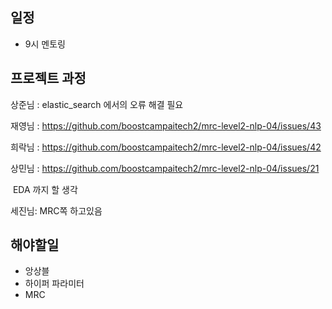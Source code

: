 ## 일정

- 9시 멘토링

## 프로젝트 과정

상준님 : elastic_search 에서의 오류 해결 필요

재영님 : https://github.com/boostcampaitech2/mrc-level2-nlp-04/issues/43

희락님 : https://github.com/boostcampaitech2/mrc-level2-nlp-04/issues/42

상민님 : https://github.com/boostcampaitech2/mrc-level2-nlp-04/issues/21

​				EDA 까지 할 생각

세진님: MRC쪽 하고있음



## 해야할일

- 앙상블
- 하이퍼 파라미터
- MRC

